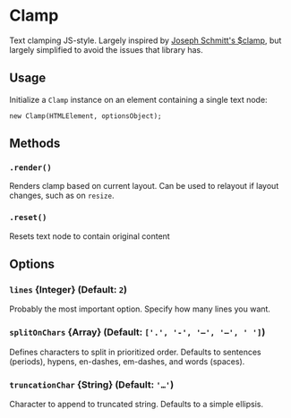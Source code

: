 # Clamp

Text clamping JS-style. Largely inspired by [Joseph Schmitt's $clamp](https://github.com/josephschmitt/Clamp.js), but largely simplified to avoid the issues that library has. 



## Usage

Initialize a `Clamp` instance on an element containing a single text node:

	new Clamp(HTMLElement, optionsObject);



## Methods

### `.render()`

Renders clamp based on current layout. Can be used to relayout if layout changes, such as on `resize`.

### `.reset()`

Resets text node to contain original content



## Options

### `lines` {Integer} (Default: `2`)

Probably the most important option. Specify how many lines you want. 

### `splitOnChars` {Array} (Default: `['.', '-', '–', '—', ' ']`)

Defines characters to split in prioritized order. Defaults to sentences (periods), hypens, en-dashes, em-dashes, and words (spaces).

### `truncationChar` {String} (Default: `'…'`)

Character to append to truncated string. Defaults to a simple ellipsis.